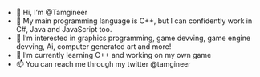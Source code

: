 - 👋 Hi, I’m @Tamgineer
- 💫 My main programming language is C++, but I can confidently work in C#, Java and JavaScript too.
- 👀 I’m interested in graphics programming, game devving, game engine devving, Ai, computer generated art and more!
- 🌱 I’m currently learning C++ and working on my own game
- 📫 You can reach me through my twitter @tamgineer
